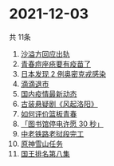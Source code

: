 # 2021-12-03
  共 11条

  <!-- BEGIN -->
  <!-- 最后更新时间:Fri Dec 03 2021 13:18:23 GMT+0000 (Coordinated Universal Time) -->
  1. [沙溢方回应出轨](https://www.zhihu.com/search?q=沙溢)
1. [青春痘座疮要有疫苗了](https://www.zhihu.com/search?q=青春痘疫苗)
1. [日本发现 2 例奥密克戎感染](https://www.zhihu.com/search?q=日本奥密克戎)
1. [滴滴退市](https://www.zhihu.com/search?q=滴滴)
1. [国内疫情最新动态](https://www.zhihu.com/search?q=疫情)
1. [古装悬疑剧《风起洛阳》](https://www.zhihu.com/search?q=风起洛阳)
1. [如何评价篮板青春](https://www.zhihu.com/search?q=篮板青春)
1. [「图书馆停电许愿 30 秒」](https://www.zhihu.com/search?q=图书馆停电30秒原文)
1. [中老铁路老挝段完工](https://www.zhihu.com/search?q=中老铁路)
1. [原神雪山任务](https://www.zhihu.com/search?q=原神)
1. [国王排名第八集](https://www.zhihu.com/search?q=国王排名)
  <!-- END -->
  